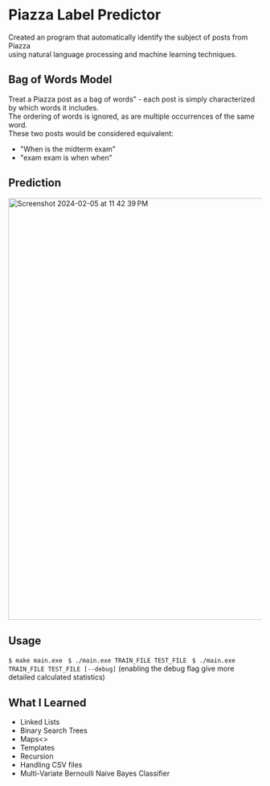 # Piazza Label Predictor
Created an program that automatically identify the subject of posts from Piazza 
<br>using natural language processing and machine learning techniques. 

## Bag of Words Model
Treat a Piazza post as a bag of words” - each post is simply characterized by which words it includes. 
<br>The ordering of words is ignored, as are multiple occurrences of the same word. 
<br>These two posts would be considered equivalent:
- "When is the midterm exam"
- "exam exam is when when"

## Prediction
<img width="837" alt="Screenshot 2024-02-05 at 11 42 39 PM" src="https://github.com/kazuhidelee/piazza_label_predictor/assets/122251831/0d2fbac5-fc73-4e7e-b3a6-787a8f721617">

## Usage
```$ make main.exe ```
```$ ./main.exe TRAIN_FILE TEST_FILE ```
```$ ./main.exe TRAIN_FILE TEST_FILE [--debug]``` (enabling the debug flag give more detailed calculated statistics)

## What I Learned
- Linked Lists
- Binary Search Trees
- Maps<>
- Templates
- Recursion
- Handling CSV files
- Multi-Variate Bernoulli Naive Bayes Classifier
